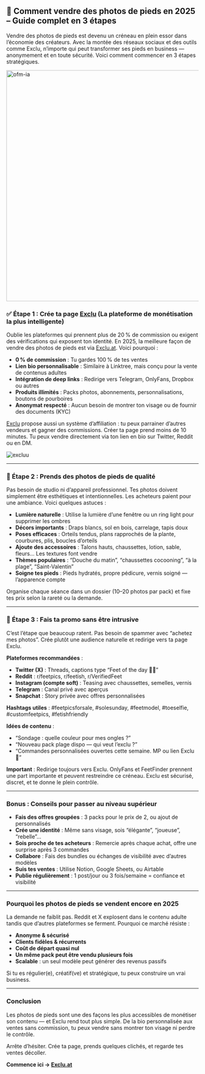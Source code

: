## 👣 Comment vendre des photos de pieds en 2025 – Guide complet en 3 étapes

Vendre des photos de pieds est devenu un créneau en plein essor dans l’économie des créateurs. Avec la montée des réseaux sociaux et des outils comme Exclu, n’importe qui peut transformer ses pieds en business — anonymement et en toute sécurité. Voici comment commencer en 3 étapes stratégiques.

<img width="604" alt="ofm-ia" src="https://github.com/user-attachments/assets/04a8fae0-38b9-4e3a-ba38-be6e96993555" />

### ✅ Étape 1 : Crée ta page [Exclu](https://exclu.at/) (La plateforme de monétisation la plus intelligente)

Oublie les plateformes qui prennent plus de 20 % de commission ou exigent des vérifications qui exposent ton identité. En 2025, la meilleure façon de vendre des photos de pieds est via [Exclu.at](https://exclu.at). Voici pourquoi :

- **0 % de commission** : Tu gardes 100 % de tes ventes  
- **Lien bio personnalisable** : Similaire à Linktree, mais conçu pour la vente de contenus adultes  
- **Intégration de deep links** : Redirige vers Telegram, OnlyFans, Dropbox ou autres  
- **Produits illimités** : Packs photos, abonnements, personnalisations, boutons de pourboires  
- **Anonymat respecté** : Aucun besoin de montrer ton visage ou de fournir des documents (KYC)

[Exclu](https://exclu.at/) propose aussi un système d’affiliation : tu peux parrainer d’autres vendeurs et gagner des commissions. Créer ta page prend moins de 10 minutes. Tu peux vendre directement via ton lien en bio sur Twitter, Reddit ou en DM.

![excluu](https://github.com/user-attachments/assets/363a12cb-4e36-4a7a-a410-684b7aebabf4)

---

### 📸 Étape 2 : Prends des photos de pieds de qualité

Pas besoin de studio ni d’appareil professionnel. Tes photos doivent simplement être esthétiques et intentionnelles. Les acheteurs paient pour une ambiance. Voici quelques astuces :

- **Lumière naturelle** : Utilise la lumière d’une fenêtre ou un ring light pour supprimer les ombres  
- **Décors importants** : Draps blancs, sol en bois, carrelage, tapis doux  
- **Poses efficaces** : Orteils tendus, plans rapprochés de la plante, courbures, plis, boucles d’orteils  
- **Ajoute des accessoires** : Talons hauts, chaussettes, lotion, sable, fleurs… Les textures font vendre  
- **Thèmes populaires** : “Douche du matin”, “chaussettes cocooning”, “à la plage”, “Saint-Valentin”  
- **Soigne tes pieds** : Pieds hydratés, propre pédicure, vernis soigné — l’apparence compte

Organise chaque séance dans un dossier (10–20 photos par pack) et fixe tes prix selon la rareté ou la demande.

---

### 📢 Étape 3 : Fais ta promo sans être intrusive

C’est l’étape que beaucoup ratent. Pas besoin de spammer avec “achetez mes photos”. Crée plutôt une audience naturelle et redirige vers ta page Exclu.

**Plateformes recommandées** :
- **Twitter (X)** : Threads, captions type “Feet of the day 🦶💦”
- **Reddit** : r/feetpics, r/feetish, r/VerifiedFeet
- **Instagram (compte soft)** : Teasing avec chaussettes, semelles, vernis
- **Telegram** : Canal privé avec aperçus
- **Snapchat** : Story privée avec offres personnalisées

**Hashtags utiles** :
#feetpicsforsale, #solesunday, #feetmodel, #toeselfie, #customfeetpics, #fetishfriendly

**Idées de contenu** :
- “Sondage : quelle couleur pour mes ongles ?”
- “Nouveau pack plage dispo — qui veut l’exclu ?”
- “Commandes personnalisées ouvertes cette semaine. MP ou lien Exclu 👣”

**Important** : Redirige toujours vers Exclu. OnlyFans et FeetFinder prennent une part importante et peuvent restreindre ce créneau. Exclu est sécurisé, discret, et te donne le plein contrôle.

---

### Bonus : Conseils pour passer au niveau supérieur

- **Fais des offres groupées** : 3 packs pour le prix de 2, ou ajout de personnalisés
- **Crée une identité** : Même sans visage, sois “élégante”, “joueuse”, “rebelle”...
- **Sois proche de tes acheteurs** : Remercie après chaque achat, offre une surprise après 3 commandes
- **Collabore** : Fais des bundles ou échanges de visibilité avec d’autres modèles
- **Suis tes ventes** : Utilise Notion, Google Sheets, ou Airtable
- **Publie régulièrement** : 1 post/jour ou 3 fois/semaine = confiance et visibilité

---

### Pourquoi les photos de pieds se vendent encore en 2025

La demande ne faiblit pas. Reddit et X explosent dans le contenu adulte tandis que d’autres plateformes se ferment. Pourquoi ce marché résiste :

- **Anonyme & sécurisé**
- **Clients fidèles & récurrents**
- **Coût de départ quasi nul**
- **Un même pack peut être vendu plusieurs fois**
- **Scalable** : un seul modèle peut générer des revenus passifs

Si tu es régulier(e), créatif(ve) et stratégique, tu peux construire un vrai business.

---

### Conclusion

Les photos de pieds sont une des façons les plus accessibles de monétiser son contenu — et Exclu rend tout plus simple. De la bio personnalisée aux ventes sans commission, tu peux vendre sans montrer ton visage ni perdre le contrôle.

Arrête d’hésiter. Crée ta page, prends quelques clichés, et regarde tes ventes décoller.

**Commence ici → [Exclu.at](https://exclu.at)**
